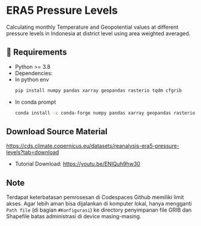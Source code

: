 # ERA5 Pressure Levels
Calculating monthly Temperature and Geopotential values at different pressure levels in Indonesia at district level using area weighted averaged.

## 🔧 Requirements
- Python >= 3.8
- Dependencies:
- In python env
  ```bash
  pip install numpy pandas xarray geopandas rasterio tqdm cfgrib

- In conda prompt
  ```bash
  conda install -c conda-forge numpy pandas xarray geopandas rasterio tqdm cfgrib

## Download Source Material
https://cds.climate.copernicus.eu/datasets/reanalysis-era5-pressure-levels?tab=download

- Tutorial Download:
  https://youtu.be/ENlQuh9hw30

## Note
Terdapat keterbatasan pemrosesan di Codespaces Github memiliki limit akses. Agar lebih aman bisa dijalankan di komputer lokal, hanya mengganti `Path file` (di bagian `#Konfigurasi`) ke directory penyimpanan file GRIB dan Shapefile batas administrasi di device masing-masing.
